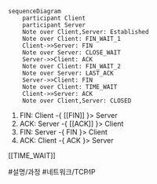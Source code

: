 ```mermaid
sequenceDiagram
    participant Client
    participant Server
    Note over Client,Server: Established
    Note over Client: FIN_WAIT_1
    Client->>Server: FIN
    Note over Server: CLOSE_WAIT
    Server->>Client: ACK
    Note over Client: FIN_WAIT_2
    Note over Server: LAST_ACK
    Server->>Client: FIN
    Note over Client: TIME_WAIT
    Client->>Server: ACK
    Note over Client,Server: CLOSED
```

1. FIN: Client -{ [[FIN]] }> Server
2. ACK: Server -{ [[ACK]] }> Client
3. FIN: Server -{ FIN }> Client
4. ACK: Client -{ ACK }> Server

[[TIME_WAIT]]

#설명/과정 #네트워크/TCP∕IP 

